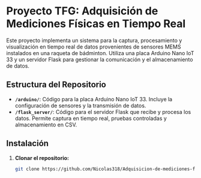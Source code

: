 # Proyecto TFG: Adquisición de Mediciones Físicas en Tiempo Real

Este proyecto implementa un sistema para la captura, procesamiento y visualización en tiempo real de datos provenientes de sensores MEMS instalados en una raqueta de bádminton. Utiliza una placa Arduino Nano IoT 33 y un servidor Flask para gestionar la comunicación y el almacenamiento de datos.

## Estructura del Repositorio

- **`/arduino/`**: Código para la placa Arduino Nano IoT 33. Incluye la configuración de sensores y la transmisión de datos.
- **`/flask_server/`**: Código para el servidor Flask que recibe y procesa los datos. Permite captura en tiempo real, pruebas controladas y almacenamiento en CSV.

## Instalación

1. **Clonar el repositorio:**
   ```bash
   git clone https://github.com/Nicolas318/Adquisicion-de-mediciones-fisicas-en-tiempo-real.git
